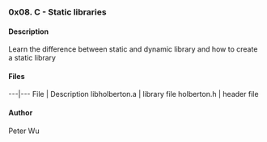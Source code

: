 ### 0x08. C - Static libraries

#### Description  
Learn the difference between static and dynamic library and how to create a static library

#### Files

---|---
File | Description
libholberton.a | library file
holberton.h | header file

#### Author  
Peter Wu
